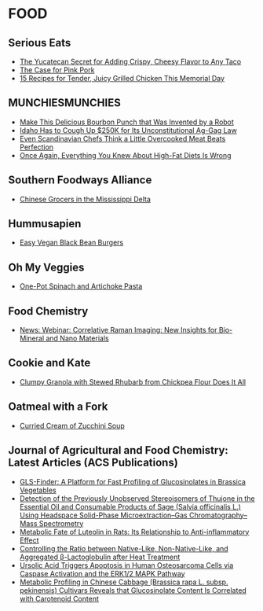 # FOOD

## Serious Eats
- [The Yucatecan Secret for Adding Crispy, Cheesy Flavor to Any Taco](http://feeds.seriouseats.com/~r/seriouseatsfeaturesvideos/~3/WOYQPVxV2Uk/extra-crispy-cheesy-browned-cheese-taco-yucatan-mexico.html)
- [The Case for Pink Pork](http://feeds.seriouseats.com/~r/seriouseatsfeaturesvideos/~3/3d5pHkdh_1Y/case-for-raw-rare-pink-pork-food-safety.html)
- [15 Recipes for Tender, Juicy Grilled Chicken This Memorial Day](http://feeds.seriouseats.com/~r/seriouseatsfeaturesvideos/~3/DvKZTpYGMaw/memorial-day-grilling-chicken-recipes.html)

## MUNCHIESMUNCHIES
- [Make This Delicious Bourbon Punch that Was Invented by a Robot](https://munchies.vice.com/en/articles/make-this-delicious-bourbon-punch-that-was-invented-by-a-robot)
- [Idaho Has to Cough Up $250K for Its Unconstitutional Ag-Gag Law](https://munchies.vice.com/en/articles/idaho-has-to-cough-up-250k-for-its-unconstitutional-ag-gag-law)
- [Even Scandinavian Chefs Think a Little Overcooked Meat Beats Perfection](https://munchies.vice.com/en/articles/even-scandinavian-chefs-think-a-little-overcooked-meat-beats-perfection)
- [Once Again, Everything You Knew About High-Fat Diets Is Wrong](https://munchies.vice.com/en/articles/once-again-everything-you-knew-about-high-fat-diets-is-wrong)

## Southern Foodways Alliance
- [Chinese Grocers in the Mississippi Delta](http://www.southernfoodways.org/chinese-grocers-in-the-mississippi-delta/)

## Hummusapien
- [Easy Vegan Black Bean Burgers](http://www.hummusapien.com/easy-vegan-black-bean-burgers/)

## Oh My Veggies
- [One-Pot Spinach and Artichoke Pasta](http://ohmyveggies.com/one-pot-spinach-and-artichoke-pasta/)

## Food Chemistry
- [News: Webinar: Correlative Raman Imaging: New Insights for Bio-Mineral and Nano Materials](http://www.journals.elsevier.com/food-chemistry/news/webinar-correlative-raman-imaging-new-insights-for-bio-miner)

## Cookie and Kate
- [Clumpy Granola with Stewed Rhubarb from Chickpea Flour Does It All](http://feedproxy.google.com/~r/CookieAndKate/~3/jr1JicUQues/)

## Oatmeal with a Fork
- [Curried Cream of Zucchini Soup](http://www.oatmealwithafork.com/2016/05/23/curried-cream-of-zucchini-soup/)

## Journal of Agricultural and Food Chemistry: Latest Articles (ACS Publications)
- [GLS-Finder: A Platform for Fast Profiling of Glucosinolates
in Brassica Vegetables](http://feedproxy.google.com/~r/acs/jafcau/~3/j3p8pf3XpY0/acs.jafc.6b01277)
- [Detection of the Previously Unobserved Stereoisomers of Thujone in
the Essential Oil and Consumable Products of Sage (Salvia officinalis L.) Using Headspace Solid-Phase
Microextraction–Gas Chromatography–Mass Spectrometry](http://feedproxy.google.com/~r/acs/jafcau/~3/A_QszpHzOco/acs.jafc.6b01065)
- [Metabolic Fate of Luteolin in Rats: Its Relationship
to Anti-inflammatory Effect](http://feedproxy.google.com/~r/acs/jafcau/~3/kq7PQcSsSdk/acs.jafc.6b00964)
- [Controlling the Ratio between Native-Like, Non-Native-Like,
and Aggregated β-Lactoglobulin after Heat Treatment](http://feedproxy.google.com/~r/acs/jafcau/~3/Tg8rtS8Jzw0/acs.jafc.6b00816)
- [Ursolic Acid Triggers Apoptosis in Human Osteosarcoma
Cells via Caspase Activation and the ERK1/2 MAPK Pathway](http://feedproxy.google.com/~r/acs/jafcau/~3/6Qn92Uy1nNs/acs.jafc.6b00542)
- [Metabolic Profiling in Chinese Cabbage (Brassica rapa L. subsp. pekinensis) Cultivars Reveals
that Glucosinolate Content Is Correlated with
Carotenoid Content](http://feedproxy.google.com/~r/acs/jafcau/~3/AnKK1OQ1aWk/acs.jafc.6b01323)


